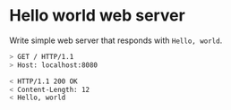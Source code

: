 # Hello world web server

Write simple web server that responds with `Hello, world`.

```sh
> GET / HTTP/1.1
> Host: localhost:8080

< HTTP/1.1 200 OK
< Content-Length: 12
< Hello, world
```


